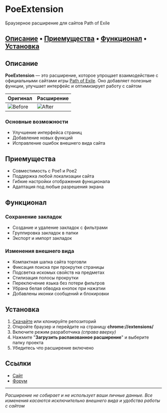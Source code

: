 # PoeExtension
Браузерное расширение для сайтов Path of Exile

[Описание](#Описание)
 • [Приемущества](#Приемущества)
 • [Функционал](#Функционал)
 • [Установка](#Установка)
------

## Описание
**PoeExtension** — это расширение, которое упрощает взаимодействие с официальными сайтами игры [Path of Exile](https://ru.pathofexile.com). Оно добавляет полезные функции, улучшает интерфейс и оптимизирует работу с сайтом

| Оригинал | Расширение |
|-------------|-------------|
| ![Before](https://custompoe.ru/img/screens/trade/tradeBefore.png) | ![After](https://custompoe.ru/img/screens/trade/tradeAfter.png) |

### Основные возможности
- Улучшение интерфейса страниц
- Добавление новых функций
- Исправление ошибок внешнего вида сайта

## Приемущества
- Совместимость с Poe1 и Poe2
- Поддержка любой локализации сайта
- Гибкие настройки отображения функционала
- Адаптация под любые разрешения экрана

## Функционал

### Сохранение закладок
- Создание и удаление закладок с фильтрами
- Группировка закладок в папки
- Экспорт и импорт закладок

### Изменения внешнего вида
- Компактная шапка сайта торговли
- Фиксация поиска при прокрутке страницы
- Подсветка искомых свойств на предметах
- Стилизация полосы прокрутки
- Переключение языка без потери фильтров
- Убрана белая обводка кнопок при нажатии
- Добавлены иконки сообщений и блокировки


## Установка
1. [Скачайте](https://github.com/BeardedMark/PoeExtension/archive/refs/heads/main.zip) или клонируйте репозиторий 
2. Откройте браузер и перейдите на страницу **chrome://extensions/**
3. Включите режим разработчика *(справа вверху)*
4. Нажмите "**Загрузить распакованное расширение**" и выберите папку проекта
4. Убедитесь что расширение включено

## Ссылки
- [Сайт](https://custompoe.ru)
- [Форум](https://ru.pathofexile.com/forum/view-thread/3703253)
---
*Расширение не собирает и не использует ваши личные данные. Все изменения касаются исключительно внешнего вида и удобства работы с сайтом*
